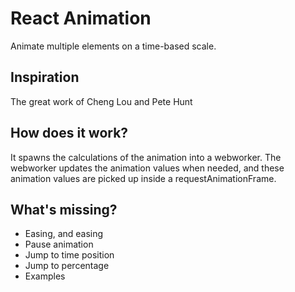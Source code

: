 React Animation
===
Animate multiple elements on a time-based scale.

Inspiration
---
The great work of Cheng Lou and Pete Hunt

How does it work?
---
It spawns the calculations of the animation into a webworker. The webworker updates the animation values when needed, and these animation values are picked up inside a requestAnimationFrame. 

What's missing?
---
- Easing, and easing
- Pause animation
- Jump to time position
- Jump to percentage
- Examples
